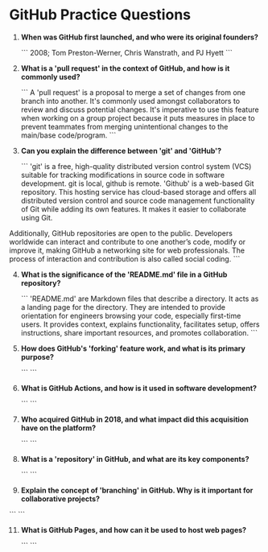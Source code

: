 # GitHub Practice Questions

1. **When was GitHub first launched, and who were its original founders?**

   \`\`\`
   2008; Tom Preston-Werner, Chris Wanstrath, and PJ Hyett
   \`\`\`

2. **What is a 'pull request' in the context of GitHub, and how is it commonly used?**

   \`\`\`
   A 'pull request' is a proposal to merge a set of changes from one branch into another. It's commonly used amongst collaborators to review and discuss potential changes.  It's imperative to use this feature when working on a group project because it puts measures in place to prevent teammates from merging unintentional changes to the main/base code/program.
   \`\`\`

3. **Can you explain the difference between 'git' and 'GitHub'?**

   \`\`\`
   'git' is a free, high-quality distributed version control system (VCS) suitable for tracking modifications in source code in software development.  git is local, github is remote. 
 'Github' is a web-based Git repository. This hosting service has cloud-based storage and offers all distributed version control and source code management functionality of Git while adding its own features. It makes it easier to collaborate using Git. 

Additionally, GitHub repositories are open to the public. Developers worldwide can interact and contribute to one another’s code, modify or improve it, making GitHub a networking site for web professionals. The process of interaction and contribution is also called social coding.
   \`\`\`

4. **What is the significance of the 'README.md' file in a GitHub repository?**

   \`\`\`
   'README.md' are Markdown files that describe a directory.  It acts as a landing page for the directory.  They are intended to provide orientation for engineers browsing your code, especially first-time users.  It provides context, explains functionality, facilitates setup, offers instructions, share important resources, and promotes collaboration.
   \`\`\`

6. **How does GitHub's 'forking' feature work, and what is its primary purpose?**

   \`\`\`
   \`\`\`

7. **What is GitHub Actions, and how is it used in software development?**

   \`\`\`
   \`\`\`

8. **Who acquired GitHub in 2018, and what impact did this acquisition have on the platform?**

   \`\`\`
   \`\`\`

9. **What is a 'repository' in GitHub, and what are its key components?**

   \`\`\`
   \`\`\`

10. **Explain the concept of 'branching' in GitHub. Why is it important for collaborative projects?**

   \`\`\`
   \`\`\`

11. **What is GitHub Pages, and how can it be used to host web pages?**

    \`\`\`
    \`\`\`

